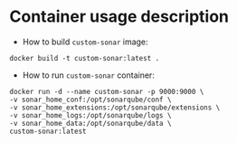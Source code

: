 # Container usage description

- How to build `custom-sonar` image:

```
docker build -t custom-sonar:latest .
```

- How to run `custom-sonar` container:

```
docker run -d --name custom-sonar -p 9000:9000 \
-v sonar_home_conf:/opt/sonarqube/conf \
-v sonar_home_extensions:/opt/sonarqube/extensions \
-v sonar_home_logs:/opt/sonarqube/logs \
-v sonar_home_data:/opt/sonarqube/data \
custom-sonar:latest
```